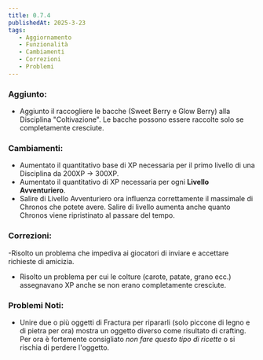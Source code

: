 ```yaml
---
title: 0.7.4
publishedAt: 2025-3-23
tags:
   - Aggiornamento
   - Funzionalità
   - Cambiamenti
   - Correzioni
   - Problemi
---
```


### Aggiunto:
- Aggiunto il raccogliere le bacche (Sweet Berry e Glow Berry) alla Disciplina "Coltivazione". Le bacche possono essere raccolte solo se completamente cresciute.

### Cambiamenti:
- Aumentato il quantitativo base di XP necessaria per il primo livello di una Disciplina da 200XP → 300XP.
- Aumentato il quantitativo di XP necessaria per ogni **Livello Avventuriero**.
- Salire di Livello Avventuriero ora influenza correttamente il massimale di Chronos che potete avere. Salire di livello aumenta anche quanto Chronos viene ripristinato al passare del tempo.

### Correzioni:
-Risolto un problema che impediva ai giocatori di inviare e accettare richieste di amicizia.
- Risolto un problema per cui le colture (carote, patate, grano ecc.) assegnavano XP anche se non erano completamente cresciute.

### Problemi Noti:
- Unire due o più oggetti di Fractura per ripararli (solo piccone di legno e di pietra per ora) mostra un oggetto diverso come risultato di crafting. Per ora è fortemente consigliato _non fare questo tipo di ricette_ o si rischia di perdere l'oggetto.
